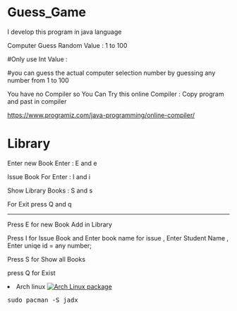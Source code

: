 # Guess_Game
I develop this program in java language

Computer Guess Random Value : 1 to 100 

#Only use Int Value : 

#you can guess the actual computer selection number by guessing any number from 1 to 100

You have no Compiler so You Can Try this online Compiler : Copy program and past in compiler 

https://www.programiz.com/java-programming/online-compiler/

# Library

Enter new Book  Enter : E  and e 

 Issue Book For Enter : I and i 

 Show Library Books : S and s 
 
  For Exit press Q and q  

  *******************************************

  Press E for new Book Add  in Library

  Press I for Issue Book and Enter book name for issue , Enter Student Name , Enter uniqe id = any number;
  
  Press S for Show all Books
  
  press Q for Exist

<li>Arch linux <a target="_blank" rel="noopener noreferrer nofollow" href="https://camo.githubusercontent.com/885453bd019c57e86c4838e8fc6a63483aaad91b83d431295c60ecd2d99e03b1/68747470733a2f2f696d672e736869656c64732e696f2f617263686c696e75782f762f636f6d6d756e6974792f616e792f6a6164783f6c6162656c3d"><img src="https://camo.githubusercontent.com/885453bd019c57e86c4838e8fc6a63483aaad91b83d431295c60ecd2d99e03b1/68747470733a2f2f696d672e736869656c64732e696f2f617263686c696e75782f762f636f6d6d756e6974792f616e792f6a6164783f6c6162656c3d" alt="Arch Linux package" data-canonical-src="https://img.shields.io/archlinux/v/community/any/jadx?label=" style="max-width: 100%;"></a>
<div class="highlight highlight-source-shell notranslate position-relative overflow-auto" dir="auto"><pre>sudo pacman -S jadx</pre><div class="zeroclipboard-container position-absolute right-0 top-0">
    <clipboard-copy aria-label="Copy" class="ClipboardButton btn js-clipboard-copy m-2 p-0 tooltipped-no-delay" data-copy-feedback="Copied!" data-tooltip-direction="w" value="sudo pacman -S jadx" tabindex="0" role="button" style="display: none;">
      <svg aria-hidden="true" height="16" viewBox="0 0 16 16" version="1.1" width="16" data-view-component="true" class="octicon octicon-copy js-clipboard-copy-icon m-2">
    <path d="M0 6.75C0 5.784.784 5 1.75 5h1.5a.75.75 0 0 1 0 1.5h-1.5a.25.25 0 0 0-.25.25v7.5c0 .138.112.25.25.25h7.5a.25.25 0 0 0 .25-.25v-1.5a.75.75 0 0 1 1.5 0v1.5A1.75 1.75 0 0 1 9.25 16h-7.5A1.75 1.75 0 0 1 0 14.25Z"></path><path d="M5 1.75C5 .784 5.784 0 6.75 0h7.5C15.216 0 16 .784 16 1.75v7.5A1.75 1.75 0 0 1 14.25 11h-7.5A1.75 1.75 0 0 1 5 9.25Zm1.75-.25a.25.25 0 0 0-.25.25v7.5c0 .138.112.25.25.25h7.5a.25.25 0 0 0 .25-.25v-7.5a.25.25 0 0 0-.25-.25Z"></path>
</svg>
      <svg aria-hidden="true" height="16" viewBox="0 0 16 16" version="1.1" width="16" data-view-component="true" class="octicon octicon-check js-clipboard-check-icon color-fg-success d-none m-2">
    <path d="M13.78 4.22a.75.75 0 0 1 0 1.06l-7.25 7.25a.75.75 0 0 1-1.06 0L2.22 9.28a.751.751 0 0 1 .018-1.042.751.751 0 0 1 1.042-.018L6 10.94l6.72-6.72a.75.75 0 0 1 1.06 0Z"></path>
</svg>
    </clipboard-copy>
  </div></div>
</li>
